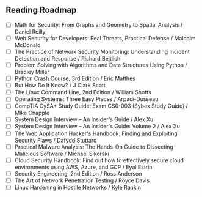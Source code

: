 ## Reading Roadmap 

- [ ] Math for Security: From Graphs and Geometry to Spatial Analysis / Daniel Reilly  
- [ ] Web Security for Developers: Real Threats, Practical Defense / Malcolm McDonald  
- [ ] The Practice of Network Security Monitoring: Understanding Incident Detection and Response / Richard Bejtlich  
- [ ] Problem Solving with Algorithms and Data Structures Using Python / Bradley Miller  
- [ ] Python Crash Course, 3rd Edition / Eric Matthes  
- [ ] But How Do It Know? / J Clark Scott  
- [ ] The Linux Command Line, 2nd Edition / William Shotts  
- [ ] Operating Systems: Three Easy Pieces / Arpaci-Dusseau  
- [ ] CompTIA CySA+ Study Guide: Exam CS0-003 (Sybex Study Guide) / Mike Chapple  
- [ ] System Design Interview – An Insider's Guide / Alex Xu  
- [ ] System Design Interview – An Insider's Guide: Volume 2 / Alex Xu  
- [ ] The Web Application Hacker's Handbook: Finding and Exploiting Security Flaws / Dafydd Stuttard  
- [ ] Practical Malware Analysis: The Hands-On Guide to Dissecting Malicious Software / Michael Sikorski  
- [ ] Cloud Security Handbook: Find out how to effectively secure cloud environments using AWS, Azure, and GCP / Eyal Estrin  
- [ ] Security Engineering, 2nd Edition / Ross Anderson  
- [ ] The Art of Network Penetration Testing / Royce Davis  
- [ ] Linux Hardening in Hostile Networks / Kyle Rankin  
